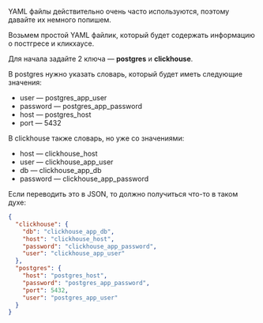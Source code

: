 YAML файлы действительно очень часто используются, поэтому давайте их немного попишем.

Возьмем простой YAML файлик, который будет содержать информацию о постгресе и кликхаусе. 

Для начала задайте 2 ключа — **postgres** и **clickhouse**.

В postgres нужно указать словарь, который будет иметь следующие значения:

- user — postgres_app_user
- password — postgres_app_password
- host — postgres_host
- port — 5432

В clickhouse также словарь, но уже со значениями:

- host — clickhouse_host
- user — clickhouse_app_user
- db — clickhouse_app_db
- password — clickhouse_app_password

Если переводить это в JSON, то должно получиться что-то в таком духе:
```json
{
  "clickhouse": {
    "db": "clickhouse_app_db",
    "host": "clickhouse_host",
    "password": "clickhouse_app_password",
    "user": "clickhouse_app_user"
  },
  "postgres": {
    "host": "postgres_host",
    "password": "postgres_app_password",
    "port": 5432,
    "user": "postgres_app_user"
  }
}
```
